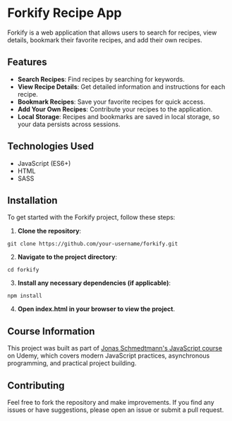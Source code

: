 # Forkify Recipe App

Forkify is a web application that allows users to search for recipes, view details, bookmark their favorite recipes, and add their own recipes.

## Features

- **Search Recipes**: Find recipes by searching for keywords.
- **View Recipe Details**: Get detailed information and instructions for each recipe.
- **Bookmark Recipes**: Save your favorite recipes for quick access.
- **Add Your Own Recipes**: Contribute your recipes to the application.
- **Local Storage**: Recipes and bookmarks are saved in local storage, so your data persists across sessions.

## Technologies Used

- JavaScript (ES6+)
- HTML
- SASS

## Installation

To get started with the Forkify project, follow these steps:

1. **Clone the repository**:

 ```
 git clone https://github.com/your-username/forkify.git
 ```

2. **Navigate to the project directory**:

```
cd forkify
```

3. **Install any necessary dependencies (if applicable)**:

```
npm install
```

4. **Open index.html in your browser to view the project**.

## Course Information

This project was built as part of [Jonas Schmedtmann's JavaScript course](https://www.udemy.com/course/the-complete-javascript-course/) on Udemy, which covers modern JavaScript practices, asynchronous programming, and practical project building.

## Contributing
Feel free to fork the repository and make improvements. If you find any issues or have suggestions, please open an issue or submit a pull request.
